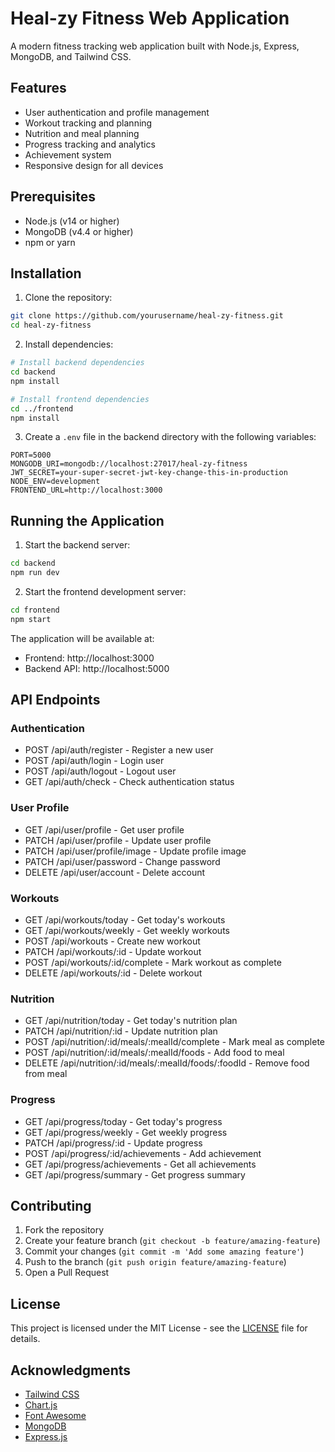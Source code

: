 # Heal-zy Fitness Web Application

A modern fitness tracking web application built with Node.js, Express, MongoDB, and Tailwind CSS.

## Features

- User authentication and profile management
- Workout tracking and planning
- Nutrition and meal planning
- Progress tracking and analytics
- Achievement system
- Responsive design for all devices

## Prerequisites

- Node.js (v14 or higher)
- MongoDB (v4.4 or higher)
- npm or yarn

## Installation

1. Clone the repository:
```bash
git clone https://github.com/yourusername/heal-zy-fitness.git
cd heal-zy-fitness
```

2. Install dependencies:
```bash
# Install backend dependencies
cd backend
npm install

# Install frontend dependencies
cd ../frontend
npm install
```

3. Create a `.env` file in the backend directory with the following variables:
```
PORT=5000
MONGODB_URI=mongodb://localhost:27017/heal-zy-fitness
JWT_SECRET=your-super-secret-jwt-key-change-this-in-production
NODE_ENV=development
FRONTEND_URL=http://localhost:3000
```

## Running the Application

1. Start the backend server:
```bash
cd backend
npm run dev
```

2. Start the frontend development server:
```bash
cd frontend
npm start
```

The application will be available at:
- Frontend: http://localhost:3000
- Backend API: http://localhost:5000

## API Endpoints

### Authentication
- POST /api/auth/register - Register a new user
- POST /api/auth/login - Login user
- POST /api/auth/logout - Logout user
- GET /api/auth/check - Check authentication status

### User Profile
- GET /api/user/profile - Get user profile
- PATCH /api/user/profile - Update user profile
- PATCH /api/user/profile/image - Update profile image
- PATCH /api/user/password - Change password
- DELETE /api/user/account - Delete account

### Workouts
- GET /api/workouts/today - Get today's workouts
- GET /api/workouts/weekly - Get weekly workouts
- POST /api/workouts - Create new workout
- PATCH /api/workouts/:id - Update workout
- POST /api/workouts/:id/complete - Mark workout as complete
- DELETE /api/workouts/:id - Delete workout

### Nutrition
- GET /api/nutrition/today - Get today's nutrition plan
- PATCH /api/nutrition/:id - Update nutrition plan
- POST /api/nutrition/:id/meals/:mealId/complete - Mark meal as complete
- POST /api/nutrition/:id/meals/:mealId/foods - Add food to meal
- DELETE /api/nutrition/:id/meals/:mealId/foods/:foodId - Remove food from meal

### Progress
- GET /api/progress/today - Get today's progress
- GET /api/progress/weekly - Get weekly progress
- PATCH /api/progress/:id - Update progress
- POST /api/progress/:id/achievements - Add achievement
- GET /api/progress/achievements - Get all achievements
- GET /api/progress/summary - Get progress summary

## Contributing

1. Fork the repository
2. Create your feature branch (`git checkout -b feature/amazing-feature`)
3. Commit your changes (`git commit -m 'Add some amazing feature'`)
4. Push to the branch (`git push origin feature/amazing-feature`)
5. Open a Pull Request

## License

This project is licensed under the MIT License - see the [LICENSE](LICENSE) file for details.

## Acknowledgments

- [Tailwind CSS](https://tailwindcss.com/)
- [Chart.js](https://www.chartjs.org/)
- [Font Awesome](https://fontawesome.com/)
- [MongoDB](https://www.mongodb.com/)
- [Express.js](https://expressjs.com/) 